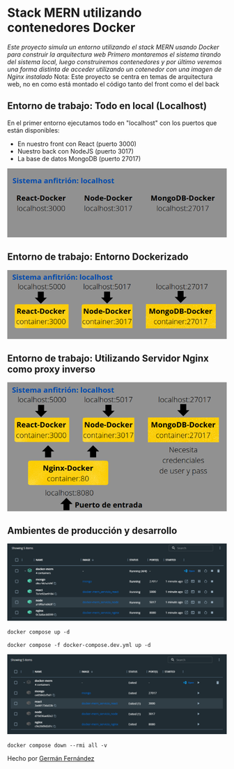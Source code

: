 # Stack MERN utilizando contenedores Docker
_Este proyecto simula un entorno utilizando el stack MERN usando Docker para construir la arquitectura web_
_Primero montaremos el sistema tirando del sistema local, luego construiremos contenedores y por último veremos una forma distinta de acceder utilizando un cotenedor con una imagen de Nginx instalado_
Nota: Este proyecto se centra en temas de arquitectura web, no en como está montado el código tanto del front como el del back
## Entorno de trabajo: Todo en local (Localhost)
En el primer entorno ejecutamos todo en "localhost" con los puertos que están disponibles:
- En nuestro front con React (puerto 3000)
- Nuestro back con NodeJS (puerto 3017)
- La base de datos MongoDB (puerto 27017)

![foto](./imagenes_readme/localhost.png) 
## Entorno de trabajo: Entorno Dockerizado

![foto](./imagenes_readme/dockerizado.png) 
## Entorno de trabajo: Utilizando Servidor Nginx como proxy inverso

![foto](./imagenes_readme/nginx.png) 
## Ambientes de producción y desarrollo


![foto](./imagenes_readme/sistemalevantado.png) 
```
docker compose up -d
```

```
docker compose -f docker-compose.dev.yml up -d
```




![foto](./imagenes_readme/sistematumbado.png) 
```
docker compose down --rmi all -v
```


Hecho por [Germán Fernández](https://www.linkedin.com/in/geerdev/)